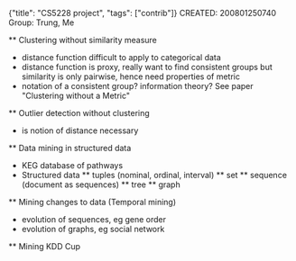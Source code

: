 {"title": "CS5228 project", "tags": ["contrib"]}
CREATED: 200801250740
Group: Trung, Me

** Clustering without similarity measure
 * distance function difficult to apply to categorical data
 * distance function is proxy, really want to find consistent groups but similarity is only pairwise, hence need properties of metric
 * notation of a consistent group? information theory? See paper "Clustering without a Metric"

** Outlier detection without clustering
 * is notion of distance necessary

** Data mining in structured data
 * KEG database of pathways
 * Structured data
 ** tuples (nominal, ordinal, interval)
 ** set
 ** sequence (document as sequences)
 ** tree
 ** graph

** Mining changes to data (Temporal mining)
 * evolution of sequences, eg gene order
 * evolution of graphs, eg social network

** Mining KDD Cup

